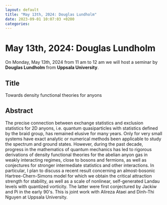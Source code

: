 ```yaml
---
layout: default
title: "May 13th, 2024: Douglas Lundholm"
date: 2023-09-01 10:07:03 +0200
categories:
---
```


# May 13th, 2024: Douglas Lundholm

On Monday, May 13th, 2024 from 11 am to 12 am we will host a seminar by **Douglas Lundholm** from **Uppsala University**. 

## Title

Towards density functional theories for anyons

## Abstract 

The precise connection between exchange statistics and exclusion statistics for 2D anyons, i.e. quantum quasiparticles with statistics defined by the braid group, has remained elusive for many years. Only for very small systems have exact analytic or numerical methods been applicable to study the spectrum and ground states. However, during the past decade, progress in the mathematics of quantum mechanics has led to rigorous derivations of density functional theories for the abelian anyon gas in weakly interacting regimes, close to bosons and fermions, as well as conjectures for stronger intermediate statistics and other interactions. In particular, I plan to discuss a recent result concerning an almost-bosonic Hartree-Chern-Simons model for which we obtain the critical attraction strength for stability, as well as a scale of nonlinear, self-generated Landau levels with quantized vorticity. The latter were first conjectured by Jackiw and Pi in the early 90's. This is joint work with Alireza Ataei and Dinh-Thi Nguyen at Uppsala University.
